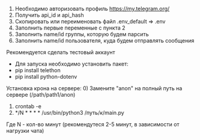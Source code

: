 1. Необходимо авторизовать профиль https://my.telegram.org/ 
2. Получить api_id и api_hash
3. Скопировать или переименовать файл .env_default => .env
4. Заполнить первые переменные с пункта 2
5. Заполнить name/id группы, которую будем парсить
6. Заполнить name/id пользователя, куда будем отправлять сообщения

Рекомендуется сделать тестовый аккаунт

* Для запуска необходимо установить пакет: 
* pip install telethon
* pip install python-dotenv

Установка крона на сервере:
0) Замените "anon" на полный путь на сервере (/path/path1/anon)
1) crontab -e
2) */N * * * * /usr/bin/python3 /путь/к/main.py

Где N - кол-во минут (рекомендутеся 2-5 минут, в зависимости от нагрузки чата)
